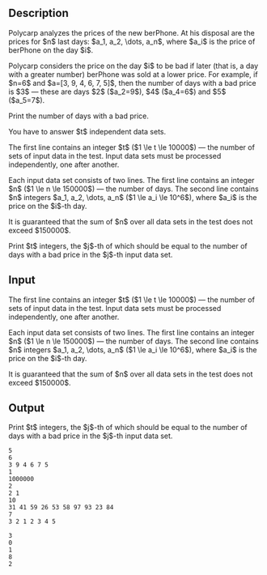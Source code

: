 ## Description

<div><p>Polycarp analyzes the prices of the new berPhone. At his disposal are the prices for $n$ last days: $a_1, a_2, \dots, a_n$, where $a_i$ is the price of berPhone on the day $i$.</p><p>Polycarp considers the price on the day $i$ to be bad if later (that is, a day with a greater number) berPhone was sold at a lower price. For example, if $n=6$ and $a=[3, 9, 4, 6, 7, 5]$, then the number of days with a bad price is $3$ — these are days $2$ ($a_2=9$), $4$ ($a_4=6$) and $5$ ($a_5=7$).</p><p>Print the number of days with a bad price.</p><p>You have to answer $t$ independent data sets.</p></div><div class="input-specification"><p>The first line contains an integer $t$ ($1 \le t \le 10000$) — the number of sets of input data in the test. Input data sets must be processed independently, one after another.</p><p>Each input data set consists of two lines. The first line contains an integer $n$ ($1 \le n \le 150000$) — the number of days. The second line contains $n$ integers $a_1, a_2, \dots, a_n$ ($1 \le a_i \le 10^6$), where $a_i$ is the price on the $i$-th day.</p><p>It is guaranteed that the sum of $n$ over all data sets in the test does not exceed $150000$.</p></div><div class="output-specification"><p>Print $t$ integers, the $j$-th of which should be equal to the number of days with a bad price in the $j$-th input data set.</p></div>

## Input

<p>The first line contains an integer $t$ ($1 \le t \le 10000$) — the number of sets of input data in the test. Input data sets must be processed independently, one after another.</p><p>Each input data set consists of two lines. The first line contains an integer $n$ ($1 \le n \le 150000$) — the number of days. The second line contains $n$ integers $a_1, a_2, \dots, a_n$ ($1 \le a_i \le 10^6$), where $a_i$ is the price on the $i$-th day.</p><p>It is guaranteed that the sum of $n$ over all data sets in the test does not exceed $150000$.</p>

## Output

<p>Print $t$ integers, the $j$-th of which should be equal to the number of days with a bad price in the $j$-th input data set.</p>





```input1
5
6
3 9 4 6 7 5
1
1000000
2
2 1
10
31 41 59 26 53 58 97 93 23 84
7
3 2 1 2 3 4 5
```




```output1
3
0
1
8
2
```


